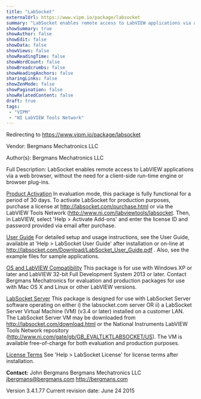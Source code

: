 ```yaml
---
title: "LabSocket"
externalUrl: https://www.vipm.io/package/labsocket
summary: "LabSocket enables remote access to LabVIEW applications via a web browser, without the need for a client-side run-time engine or browser plug-ins."
showSummary: true
showAuthor: false
showEdit: false
showData: false
showViews: false
showReadingTime: false
showWordCount: false
showBreadcrumbs: false
showHeadingAnchors: false
sharingLinks: false
showZenMode: false
showPagination: false
showRelatedContent: false
draft: true
tags:
 - "VIPM"
 - "NI LabVIEW Tools Network"
---
```


Redirecting to https://www.vipm.io/package/labsocket

Vendor: Bergmans Mechatronics LLC

Author(s): Bergmans Mechatronics LLC
 
Full Description:
LabSocket enables remote access to LabVIEW applications via a web browser, without the need for a client-side run-time engine or browser plug-ins.

<u>Product Activation</u>
In evaluation mode, this package is fully functional for a period of 30 days.  To activate LabSocket for production purposes, purchase a license at http://labsocket.com/purchase.html or via the LabVIEW Tools Network (http://www.ni.com/labviewtools/labsocket.  Then, in LabVIEW, select 'Help > Activate Add-ons' and enter the license ID and password provided via email after purchase.

<u>User Guide</u>
For detailed setup and usage instructions, see the User Guide, available at 'Help > LabSocket User Guide' after installation or on-line at http://labsocket.com/Download/LabSocket_User_Guide.pdf .   Also, see the example files for sample applications.   

<u>OS and LabVIEW Compatibility</u>
This package is for use with Windows XP or later and LabVIEW 32-bit Full Development System 2013 or later.  Contact Bergmans Mechatronics for evaluation and production packages for use with Mac OS X and Linux or other LabVIEW versions.

<u>LabSocket Server</u>
This package is designed for use with LabSocket Server software operating on either i) the labsocket.com server OR ii) a LabSocket Server Virtual Machine (VM) (v3.4 or later) installed on a customer LAN.  The LabSocket Server VM may be downloaded from http://labsocket.com/download.html or the National Instruments LabVIEW Tools Network repository (http://www.ni.com/gate/gb/GB_EVALTLKTLABSOCKET/US).  The VM is available free-of-charge for both evaluation and production purposes.

<u>License Terms</u>
See 'Help > LabSocket License' for license terms after installation.

**Contact:**
John Bergmans
Bergmans Mechatronics LLC
jbergmans@bergmans.com
http://bergmans.com

Version 3.4.1.77
Current revision date: June 24 2015
